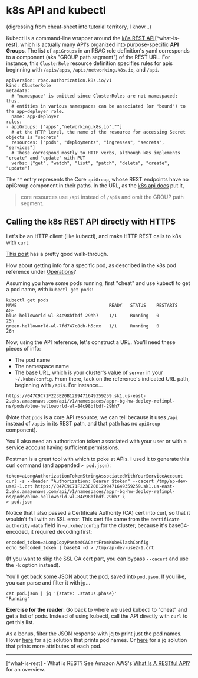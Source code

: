 # k8s API and kubectl

(digressing from cheat-sheet into tutorial territory, I know...)

Kubectl is a command-line wrapper around the [k8s REST API](https://kubernetes.io/docs/reference/kubernetes-api/)[^what-is-rest], which is actually many API's organized into purpose-specific **API Groups**.  The list of `apiGroups` in an RBAC role definition's yaml corresponds to a component (aka "GROUP path segment") of the REST URL.  For instance, this `ClusterRole` resource definition specifies rules for apis beginning with `/apis/apps`, `/apis/networking.k8s.io`, and `/api`.

```
apiVersion: rbac.authorization.k8s.io/v1
kind: ClusterRole
metadata:
  # "namespace" is omitted since ClusterRoles are not namespaced; thus,
  # entities in various namespaces can be associated (or "bound") to the app-deployer role.
  name: app-deployer
rules:
- apiGroups: ["apps","networking.k8s.io",""]
  # at the HTTP level, the name of the resource for accessing Secret objects is "secrets"
  resources: ["pods", "deployments", "ingresses", "secrets", "services"]
  # These correspond mostly to HTTP verbs, although k8s implements "create" and "update" with PUT
  verbs: ["get", "watch", "list", "patch", "delete", "create", "update"]
```
The `""` entry represents the Core `apiGroup`, whose REST endpoints have no apiGroup component in their paths.  In the URL, as the [k8s api docs]("https://kubernetes.io/docs/reference/using-api/api-concepts/") put it,
> core resources use `/api` instead of `/apis` and omit the GROUP path segment.

## Calling the k8s REST API directly with HTTPS
Let's be an HTTP client (like kubectl), and make HTTP REST calls to k8s with `curl`.

[This post](https://iximiuz.com/en/posts/kubernetes-api-call-simple-http-client/) has a pretty good walk-through.

How about getting info for a specific pod, as described in the k8s pod reference under [Operations](https://kubernetes.io/docs/reference/kubernetes-api/workload-resources/pod-v1/#Operations)?

Assuming you have some pods running, first "cheat" and use kubectl to get a pod name, with `kubectl get pods`:
```
kubectl get pods
NAME                                   READY   STATUS    RESTARTS   AGE
blue-helloworld-wl-84c98bfbdf-29hh7    1/1     Running   0          25h
green-helloworld-wl-7fd747c8cb-h5cnx   1/1     Running   0          26h
```

Now, using the API reference, let's construct a URL.  You'll need these pieces of info:
- The pod name
- The namespace name
- The base URL, which is your cluster's value of `server` in your `~/.kube/config`.  From there, tack on the reference's indicated URL path, beginning with `/apis`.  For instance...
```
https://047C9C71F223E20B1299471649359259.sk1.us-east-2.eks.amazonaws.com/api/v1/namespaces/appr-bg-hw-deploy-refimpl-ns/pods/blue-helloworld-wl-84c98bfbdf-29hh7
```
(Note that `pods` is a core API resource; we can tell because it uses `/api` instead of `/apis` in its REST path, and that path has no `apiGroup` component).

You'll also need an authorization token associated with your user or with a service account having sufficient permissions.

Postman is a great tool with which to poke at APIs.  I used it to generate this curl command (and appended `> pod.json`):
```
token=aLongAuthorizationTokenStringAssociatedWithYourServiceAccount
curl -s --header "Authorization: Bearer $token" --cacert /tmp/ap-dev-use2-1.crt https://047C9C71F223E20B1299471649359259.sk1.us-east-2.eks.amazonaws.com/api/v1/namespaces/appr-bg-hw-deploy-refimpl-ns/pods/blue-helloworld-wl-84c98bfbdf-29hh7 \
> pod.json
```

Notice that I also passed a Certificate Authority (CA) cert into curl, so that it wouldn't fail with an SSL error.  This cert file came from the `certificate-authority-data` field in `~/.kube/config` for the cluster; because it's base64-encoded, it required decoding first:

```
encoded_token=aLongCopyPastedCACertFromKubeSlashConfig
echo $encoded_token | base64 -d > /tmp/ap-dev-use2-1.crt
```

(If you want to skip the SSL CA cert part, you can bypass `--cacert` and use the `-k` option instead).

You'll get back some JSON about the pod, saved into `pod.json`.  If you like, you can parse and filter it with [jq](https://jqlang.github.io/jq/tutorial)...
```
cat pod.json | jq '{state: .status.phase}'
"Running"
```

**Exercise for the reader**: Go back to where we used kubectl to "cheat" and get a list of pods.  Instead of using kubectl, call the API directly with `curl` to get this list.

As a bonus, filter the JSON response with jq to print just the pod names.  Hover [here](doesnotexist.jpg, "cat pods.json| jq '.items[].metadata.name'") for a jq solution that prints pod names. Or [here](doesnotexist.jpg, "cat pods.json| jq '.items[] | {name: .metadata.name, state: .status.phase}'") for a jq solution that prints more attributes of each pod.

---
[^what-is-rest] - What is REST?  See Amazon AWS's [What Is A RESTful API?](https://aws.amazon.com/what-is/restful-api/) for an overview.
